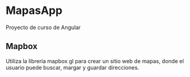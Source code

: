 # MapasApp

Proyecto de curso de Angular
## Mapbox

Utiliza la librería mapbox gl para crear un sitio web de mapas, donde el usuario puede buscar, margar y guardar direcciones.
